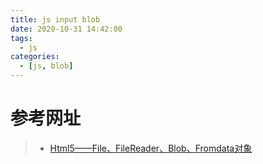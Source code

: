 ```yaml
---
title: js input blob
date: 2020-10-31 14:42:00
tags:
  - js
categories:
  - [js, blob]
---
```


# 参考网址
> * [Html5——File、FileReader、Blob、Fromdata对象](https://blog.csdn.net/mr_wuch/article/details/70141674)

